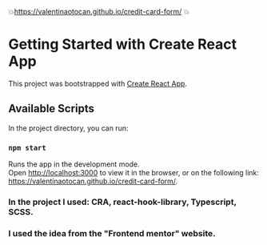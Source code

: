 💥https://valentinaotocan.github.io/credit-card-form/ 💥
# Getting Started with Create React App

This project was bootstrapped with [Create React App](https://github.com/facebook/create-react-app).

## Available Scripts

In the project directory, you can run:

### `npm start`

Runs the app in the development mode.\
Open [http://localhost:3000](http://localhost:3000) to view it in the browser, or on the following link: https://valentinaotocan.github.io/credit-card-form/.

### In the project I used: CRA, react-hook-library, Typescript, SCSS.

### I used the idea from the "Frontend mentor" website.
